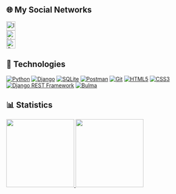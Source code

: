 ## 🌐 My Social Networks

<a href="https://www.instagram.com/anthony.sm_/">
  <img 
    src="https://img.shields.io/badge/Instagram-1A1B27?style=flat-square&logo=instagram&logoColor=70A4FC" 
    alt="Instagram" 
    height="24" />
</a>
<br />
<a href="https://www.linkedin.com/in/anthonydsmartins/">
  <img 
    src="https://img.shields.io/badge/LinkedIn-1A1B27?style=flat-square&logo=linkedin&logoColor=70A4FC" 
    alt="LinkedIn" 
    height="24" />
</a>
<br />
<a href="mailto:santosmsrtins015@gmail.com">
  <img 
    src="https://img.shields.io/badge/Gmail-1A1B27?style=flat-square&logo=gmail&logoColor=70A4FC" 
    alt="Gmail" 
    height="24" />
</a>


## 🚀 Technologies
[![Python](https://img.shields.io/badge/Python-FFD43B?style=for-the-badge&logo=python&logoColor=blue)](https://www.python.org)
[![Django](https://img.shields.io/badge/Django-092E20?style=for-the-badge&logo=django&logoColor=green)](https://www.djangoproject.com/)
[![SQLite](https://img.shields.io/badge/SQLite-003B57?style=for-the-badge&logo=sqlite&logoColor=white)](https://www.sqlite.org/)
[![Postman](https://img.shields.io/badge/Postman-FF6C37?style=for-the-badge&logo=postman&logoColor=white)](https://www.postman.com/)
[![Git](https://img.shields.io/badge/Git-F05032?style=for-the-badge&logo=git&logoColor=white)](https://git-scm.com/)
[![HTML5](https://img.shields.io/badge/HTML5-E34F26?style=for-the-badge&logo=html5&logoColor=white)](https://developer.mozilla.org/en-US/docs/Web/HTML)
[![CSS3](https://img.shields.io/badge/CSS3-1572B6?style=for-the-badge&logo=css3&logoColor=white)](https://developer.mozilla.org/en-US/docs/Web/CSS)
[![Django REST Framework](https://img.shields.io/badge/Django_REST_Framework-ccfcd7?style=for-the-badge&logo=django&logoColor=green)](https://www.django-rest-framework.org/)
[![Bulma](https://img.shields.io/badge/Bulma-00D1B2?style=for-the-badge&logo=bulma&logoColor=white)](https://bulma.io/)




## 📊 Statistics

<div>
  <a href="https://github.com/anthonyysm">
    <img height="180" src="https://github-readme-stats.vercel.app/api?username=anthonyysm&show_icons=true&theme=radical" />
  </a>
  <a href="https://github.com/anthonyysm">
    <img height="180" src="https://github-readme-stats.vercel.app/api/top-langs/?username=anthonyysm&layout=compact&theme=radical" />
  </a>
</div>
